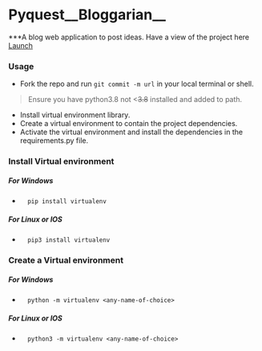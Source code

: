# Pyquest__Bloggarian__
***A blog web application to post ideas. Have a view of the project here [Launch](https://richie003.pythonanywhere.com)

### Usage
- Fork the repo and run ```git commit -m url``` in your local terminal or shell.
> Ensure you have python3.8 not <~~3.8~~ installed and added to path.
- Install virtual environment library.
- Create a virtual environment to contain the project dependencies.
- Activate the virtual environment and install the dependencies in the requirements.py file.


### Install Virtual environment
##### For Windows
-       pip install virtualenv
##### For Linux or IOS
-       pip3 install virtualenv

### Create a Virtual environment
##### For Windows
-       python -m virtualenv <any-name-of-choice>
##### For Linux or IOS
-       python3 -m virtualenv <any-name-of-choice>
